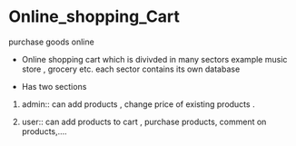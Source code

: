 # Online_shopping_Cart
purchase goods online

* Online shopping cart which is divivded in many sectors example music store , grocery etc.
  each sector contains its own database 

* Has two sections
1) admin:: can add products , change price of existing products .

2) user:: can add products to cart , purchase products, comment on products,....
